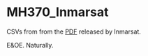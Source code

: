 MH370_Inmarsat
==============

CSVs from from the [PDF](http://i2.cdn.turner.com/cnn/2014/images/05/27/flight.370.data.logs.pdf) released by Inmarsat.

E&OE. Naturally.

